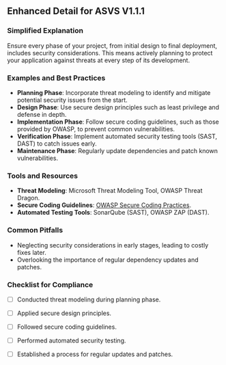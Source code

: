 ## Enhanced Detail for ASVS V1.1.1

### Simplified Explanation
Ensure every phase of your project, from initial design to final deployment, includes security considerations. This means actively planning to protect your application against threats at every step of its development.

### Examples and Best Practices
- **Planning Phase**: Incorporate threat modeling to identify and mitigate potential security issues from the start.
- **Design Phase**: Use secure design principles such as least privilege and defense in depth.
- **Implementation Phase**: Follow secure coding guidelines, such as those provided by OWASP, to prevent common vulnerabilities.
- **Verification Phase**: Implement automated security testing tools (SAST, DAST) to catch issues early.
- **Maintenance Phase**: Regularly update dependencies and patch known vulnerabilities.

### Tools and Resources
- **Threat Modeling**: Microsoft Threat Modeling Tool, OWASP Threat Dragon.
- **Secure Coding Guidelines**: [OWASP Secure Coding Practices](https://owasp.org/www-project-secure-coding-practices-quick-reference-guide/).
- **Automated Testing Tools**: SonarQube (SAST), OWASP ZAP (DAST).

### Common Pitfalls
- Neglecting security considerations in early stages, leading to costly fixes later.
- Overlooking the importance of regular dependency updates and patches.

### Checklist for Compliance
- [ ] Conducted threat modeling during planning phase.
- [ ] Applied secure design principles.
- [ ] Followed secure coding guidelines.
- [ ] Performed automated security testing.
- [ ] Established a process for regular updates and patches.

